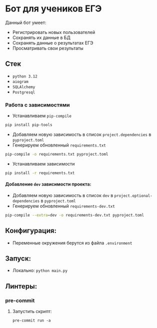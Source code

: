 # Бот для учеников ЕГЭ

Данный бот умеет:
* Регистрировать новых пользователей
* Сохранять их данные в БД
* Сохранять данные о результатах ЕГЭ
* Просматривать свои результаты

## Стек
* `python 3.12`
* `aiogram`
* `SQLAlchemy`
* `Postgresql`


### Работа с зависимостями
* Устанавливаем `pip-compile`
```bash
pip install pip-tools
```
* Добавляем новую зависимость в список `project.dependencies` в `pyproject.toml`
* Генерируем обновленный `requirements.txt`
```bash
pip-compile -o requirements.txt pyproject.toml
```
* Устанавливаем зависимости
```bash
pip install -r requirements.txt
```
#### Добавление `dev` зависимости проекта:
* Добавляем новую зависимость в список `dev` в `project.optional-dependencies` в `pyproject.toml`
* Генерируем обновленный `requirements-dev.txt`
```bash
pip-compile --extra=dev -o requirements-dev.txt pyproject.toml
```


## Конфигурация:
* Переменные окружения берутся из файла `.environment`

## Запуск:
* Локально: `python main.py`

## Линтеры:

### pre-commit

1. Запустить скрипт:

   ```shell
   pre-commit run -a
   ```
